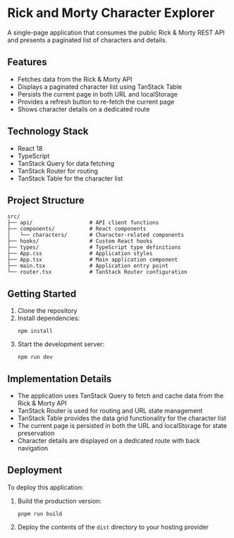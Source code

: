 # Rick and Morty Character Explorer

A single-page application that consumes the public Rick & Morty REST API and presents a paginated list of characters and details.

## Features

- Fetches data from the Rick & Morty API
- Displays a paginated character list using TanStack Table
- Persists the current page in both URL and localStorage
- Provides a refresh button to re-fetch the current page
- Shows character details on a dedicated route

## Technology Stack

- React 18
- TypeScript
- TanStack Query for data fetching
- TanStack Router for routing
- TanStack Table for the character list

## Project Structure

```
src/
├── api/                  # API client functions
├── components/           # React components
│   └── characters/       # Character-related components
├── hooks/                # Custom React hooks
├── types/                # TypeScript type definitions
├── App.css               # Application styles
├── App.tsx               # Main application component
├── main.tsx              # Application entry point
└── router.tsx            # TanStack Router configuration
```

## Getting Started

1. Clone the repository
2. Install dependencies:
   ```
   npm install
   ```
3. Start the development server:
   ```
   npm run dev
   ```

## Implementation Details

- The application uses TanStack Query to fetch and cache data from the Rick & Morty API
- TanStack Router is used for routing and URL state management
- TanStack Table provides the data grid functionality for the character list
- The current page is persisted in both the URL and localStorage for state preservation
- Character details are displayed on a dedicated route with back navigation

## Deployment

To deploy this application:

1. Build the production version:
   ```
   pnpm run build
   ```
2. Deploy the contents of the `dist` directory to your hosting provider
